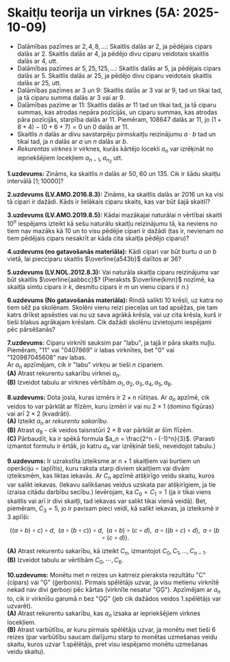# Skaitļu teorija un virknes (5A: 2025-10-09)

* Dalāmības pazīmes ar $2,4,8,\ldots$: Skaitlis dalās ar $2$, 
  ja pēdējais cipars dalās ar $2$. Skaitlis dalās ar $4$, 
  ja pēdējo divu ciparu veidotais skaitlis dalās ar $4$, utt.
* Dalāmības pazīmes ar $5,25,125,\ldots$: 
  Skaitlis dalās ar $5$, 
  ja pēdējais cipars dalās ar $5$. Skaitlis dalās ar $25$, 
  ja pēdējo divu ciparu veidotais skaitlis dalās ar $25$, utt.
* Dalāmības pazīmes ar $3$ un $9$: Skaitlis dalās ar $3$ vai ar $9$, 
  tad un tikai tad, ja tā ciparu summa dalās ar $3$ vai ar $9$.
* Dalāmības pazīme ar $11$: 
  Skaitlis dalās ar $11$ tad un tikai tad, ja tā ciparu summas, kas atrodas
  nepāra pozīcijās, un ciparu summas, kas atrodas pāra
  pozīcijās, starpība dalās ar $11$. 
  Piemēram, $108647$ dalās ar $11$, jo $(1 + 8 + 4) − (0 + 6 + 7) = 0$
  un $0$ dalās ar $11$.
* Skaitlis $n$ dalās ar divu savstarpēju pirmskaitļu reizinājumu 
  $a \cdot b$ tad un tikai tad, ja $n$ dalās ar $a$ un $n$
  dalās ar $b$. 
* *Rekurentas virknes* ir virknes, kurās kārtējo locekli $a_n$ var 
  izrēķināt no iepriekšējiem locekļiem $a_{n-1}, a_{n_2}$ utt.

**1.uzdevums:** 
Zināms, ka skaitlis $n$ dalās ar $50$, $60$ un $135$.
Cik ir šādu skaitļu intervālā $[1;10000]$? 

**2.uzdevums (LV.AMO.2016.8.3):** 
Zināms, ka skaitlis dalās ar $2016$ un ka visi tā cipari ir dažādi. 
Kāds ir lielākais ciparu skaits, kas var būt šajā skaitlī?

**3.uzdevums (LV.AMO.2019.8.5):** 
Kādai mazākajai naturālai $n$ vērtībai skaitli $10^n$
iespējams izteikt kā sešu naturālu skaitļu reizinājumu tā, ka neviens no tiem 
nav mazāks kā $10$ un to visu pēdējie cipari ir dažādi 
(tas ir, nevienam no tiem pēdējais cipars nesakrīt ar kāda cita skaitļa pēdējo ciparu)?


**4.uzdevums (no gatavošanās materiāla):** 
Kādi cipari var būt burtu $a$ un $b$ vietā, lai piecciparu skaitlis 
$\overline{a543b}$ dalītos ar $36$?

**5.uzdevums (LV.NOL.2012.8.3):** 
Vai naturāla skaitļa ciparu reizinājums var būt skaitlis 
$\overline{aabbcc}$? 
(Pieraksts $\overline{kmn}$ nozīmē, ka skaitļa 
simtu cipars ir $k$, desmitu cipars ir $m$ un vienu cipars ir $n$.)


**6.uzdevums (No gatavošanās materiāla):** 
Rindā salikti 10 krēsli, uz katra no tiem sēž pa skolēnam. 
Skolēni vienu reizi pieceļas un tad apsēžas, 
pie tam katrs drīkst apsēsties vai nu uz sava agrākā krēsla, 
vai uz cita krēsla, kurš ir tieši blakus agrākajam krēslam. Cik
dažādi skolēnu izvietojumi iespējami pēc pārsēšanās?

**7.uzdevums:** Ciparu virknīti sauksim par "labu", ja tajā ir 
pāra skaits nuļļu. Piemēram, "11" vai "0407869" ir labas virknītes, 
bet "0" vai "120987045608" nav labas.  
Ar $a_n$ apzīmējam, cik ir "labu" virkņu ar tieši $n$ cipariem.  
**(A)** Atrast rekurentu sakarību virknei $a_n$.  
**(B)** Izveidot tabulu ar virknes vērtībām $a_1, a_2, a_3, a_4, a_5, a_6$. 

**8.uzdevums:** Dota josla, kuras izmērs ir $2 \times n$ rūtiņas. 
Ar $a_n$ apzīmē, cik veidos to var pārklāt ar flīzēm, kuru 
izmēri ir vai nu $2 \times 1$ (domino figūras) 
vai arī $2 \times 2$ (kvadrāti).   
**(A)** Izteikt $a_n$ ar *rekurentu sakarību*.  
**(B)** Atrast $a_8$ - cik veidos taisnstūri $2 \times 8$
var pārklāt ar šīm flīzēm.  
**(C)** Pārbaudīt, ka ir spēkā formula $a_n = \frac{2^n - (-1)^n}{3}$.
(Parasti izmantot formulu ir ērtāk, jo katru $a_n$ var izrēķināt tieši, 
neveidojot tabulu.)

**9.uzdevums:** Ir uzrakstīta izteiksme ar $n+1$ skaitļiem vai burtiem un 
operāciju $\circ$ (aplītis), kuru raksta starp diviem skaitļiem 
vai divām izteiksmēm, kas liktas iekavās. 
Ar $C_n$ apzīmē atšķirīgo veidu skaitu, kuros var salikt iekavas. 
(Iekavu salikšanas veidus uzskata par atšķirīgiem, ja tie 
izraisa citādu darbību secību.) 
Ievērojam, ka $C_0 = C_1 = 1$ (ja ir tikai viens skaitlis vai arī ir divi skaitļi, 
tad iekavas var salikt tikai vienā veidā).
Bet, piemēram, $C_3 = 5$, jo ir 
pavisam pieci veidi, kā salikt iekavas, ja izteiksmē ir $3$ aplīši:

$$((a \circ b) \circ c) \circ d,\;\; (a \circ (b \circ c)) \circ d,\;\;
(a \circ b) \circ (c \circ d),\;\; a \circ ((b \circ c) \circ d),\;\; 
a \circ (b \circ (c \circ d)).$$

**(A)** Atrast rekurentu sakarību, kā izteikt $C_n$, izmantojot $C_0, C_1, \ldots, C_{n-1}$.  
**(B)** Izveidot tabulu ar vērtībām $C_0,\cdots,C_6$. 

**10.uzdevums:** Monētu met $n$ reizes un katrreiz pieraksta 
rezultātu "C" (cipars) vai "Ģ" (ģerbonis). 
Pirmais spēlētājs uzvar, ja visu metienu virknītē nekad nav 
divi ģerboņi pēc kārtas (virknīte nesatur "ĢĢ").
Apzīmējam ar $a_n$ to, cik ir virknīšu garumā $n$ bez "ĢĢ" 
(jeb cik dažādos veidos 1.spēlētājs var uzvarēt).  
**(A)** Atrast rekurentu sakarību, kas $a_n$ izsaka
ar iepriekšējiem virknes locekļiem.  
**(B)** Atrast varbūtību, ar kuru pirmais spēlētājs uzvar, ja 
monētu met tieši $6$ reizes (par varbūtību saucam 
dalījumu starp to monētas uzmešanas veidu skaitu, kuros uzvar 1.spēlētājs, 
pret visu iespējamo monētu uzmešanas veidu skaitu).



